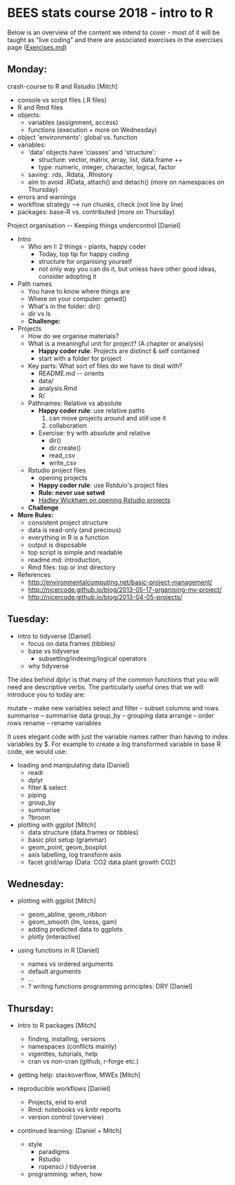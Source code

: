 # BEES stats course 2018 - intro to R
Below is an overview of the content we intend to cover - most of it will be taught as "live coding" and there are associated exercises in the exercises page ([Exercises.md](https://github.com/nicercode/2018_BEES_regression/blob/master/Exercises.md))

## Monday:

crash-course to R and Rstudio [Mitch]

- console vs script files (.R files)
- R and Rmd files
- objects:
	- variables (assignment, access)
	- functions (execution + more on Wednesday)
- object 'environments': global vs. function
- variables:
	- 'data' objects have 'classes' and 'structure':
		- structure: vector, matrix, array, list, data.frame ++ 
		- type: numeric, integer, character, logical, factor
	- saving: .rds, .Rdata, .Rhistory
	- aim to avoid .RData, attach() and detach() (more on namespaces on Thursday)
- errors and warnings
- workflow strategy --> run chunks, check (not line by line)
- packages: base-R vs. contributed (more on Thursday)

Project organisation -- Keeping things undercontrol [Daniel]

- Intro
  - Who am I: 2 things - plants, happy coder
	- Today, top tip for happy coding
	- structure for organising yourself
	- not only way you can do it, but unless have other good ideas, consider adopting it
- Path names
	- You have to know where things are
	- Where on your computer: getwd()
	- What's in the folder: dir() 
	- dir vs ls
	- **Challenge:**
- Projects
	- How do we organise materials?
	- What is a meaningful unit for project? (A chapter or analysis)
		- **Happy coder rule**: Projects are distinct & self contained
		- start with a folder for project
	- Key parts: What sort of files do we have to deal with?
		- README.md -- orients
		- data/
		- analysis.Rmd
		- R/
	- Pathnames: Relative vs absolute
		- **Happy coder rule**: use relative paths
			1. can move projects around and still use it
			2. collaboration
		- Exercise: try with absolute and relative 
			- dir() 
			- dir.create()
			- read_csv
			- write_csv
	- Rstudio project files
		- opening projects
		- **Happy coder rule**: use Rstduio's project files
		- **Rule: never use setwd**
		- [Hadley Wickham on opening Rstudio projects](https://youtu.be/boKFxBniUH0) 
	- **Challenge**
- **More Rules:**
	- consistent project structure
	- data is read-only (and precious)
	- everything in R is a function
	- output is disposable
	- top script is simple and readable
	- readme.md: introduction,
	- Rmd files: top or inst directory
- References
	- http://environmentalcomputing.net/basic-project-management/
	- http://nicercode.github.io/blog/2013-05-17-organising-my-project/
	- http://nicercode.github.io/blog/2013-04-05-projects/

## Tuesday:

- intro to tidyverse [Daniel]
	- focus on data.frames (tibbles)
    - base vs tidyverse
    	- subsetting/indexing/logical operators
    - why tidyverse

The idea behind dplyr is that many of the common functions that you will need are descriptive verbs. The particularly useful ones that we will introduce you to today are:

mutate  – make new variables
select  and  filter   – subset columns and rows 
summarise  – summarise data
group_by  – grouping data
arrange  – order rows
rename    – rename variables

It uses elegant code with just the variable names rather than having to index variables by $. For example to create a log transformed variable in base R code, we would use:


- loading and manipulating data [Daniel]
	- readr
	- dplyr
	- filter & select
	- piping
	- group_by
	- summarise
	- ?broom
- plotting with ggplot  [Mitch]
   - data structure (data.frames or tibbles)
   - basic plot setup (grammar)
   - geom_point, geom_boxplot
   - axis labelling, log transform axis
   - facet grid/wrap (Data: CO2 data plant growth CO2)

## Wednesday:

- plotting with ggplot [Mitch]
  - geom_abline, geom_ribbon 
  - geom_smooth (lm, loess, gam)
  - adding predicted data to ggplots
  - plotly (interactive)

- using  functions in R [Daniel]
	- names vs ordered arguments
	- default arguments
	- ...
	- ? writing functions programming principles: DRY	 [Daniel]

## Thursday:

- intro to R packages [Mitch]
	- finding, installing, versions
	- namespaces (conflicts mainly)
	- vigenttes, tutorials, help
	- cran vs non-cran (github, r-forge etc.)

- getting help: stackoverflow, MWEs [Mitch]

- reproducible workflows [Daniel]
	- Projects, end to end
	- Rmd: notebooks vs knitr reports
	- version control (overview)

- continued learning: [Daniel + Mitch]
	- style 
		- paradigms
		- Rstudio
		- ropensci / tidyverse
	- programming: when, how
